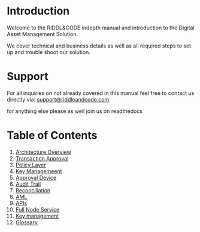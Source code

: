 # Introduction

Welcome to the RIDDL&CODE indepth manual and introduction to the Digital Asset Management Solution. 

We cover technical and business details as well as all required steps to set up and trouble shoot our solution. 


# Support
For all inquiries on not already covered in this manual feel free to contact us directly via: support@riddleandcode.com

for anything else please as well join us on readthedocs


# Table of Contents
1. [Architecture Overview](Archtiecture-Overview.md)
2. [Transaction Approval](transction-approval.md)
3. [Policy Layer](Policy-Layer.md)
4. [Key Managemeent](Key-management.md)
5. [Approval Device](approval-device.md)
6. [Audit Trail](audit-trail.md)
7. [Reconciliation](reconciliation.md)
8. [AML](aml.md)
9. [APIs](apis.md)
10. [Full Node Service](full-node-service.md)
11. [Key management](Key-management.md)
12. [Glossary](Glossary.md)
